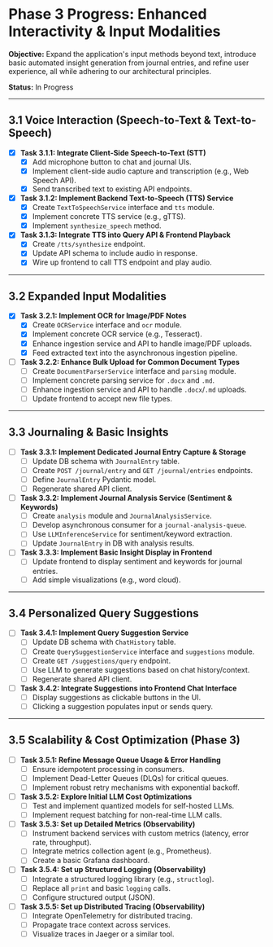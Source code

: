 # Phase 3 Progress: Enhanced Interactivity & Input Modalities

**Objective:** Expand the application's input methods beyond text, introduce basic automated insight generation from journal entries, and refine user experience, all while adhering to our architectural principles.

**Status:** In Progress

---

## 3.1 Voice Interaction (Speech-to-Text & Text-to-Speech)

- [x] **Task 3.1.1: Integrate Client-Side Speech-to-Text (STT)**
  - [x] Add microphone button to chat and journal UIs.
  - [x] Implement client-side audio capture and transcription (e.g., Web Speech API).
  - [x] Send transcribed text to existing API endpoints.
- [x] **Task 3.1.2: Implement Backend Text-to-Speech (TTS) Service**
  - [x] Create `TextToSpeechService` interface and `tts` module.
  - [x] Implement concrete TTS service (e.g., gTTS).
  - [x] Implement `synthesize_speech` method.
- [x] **Task 3.1.3: Integrate TTS into Query API & Frontend Playback**
  - [x] Create `/tts/synthesize` endpoint.
  - [x] Update API schema to include audio in response.
  - [x] Wire up frontend to call TTS endpoint and play audio.

---

## 3.2 Expanded Input Modalities

- [x] **Task 3.2.1: Implement OCR for Image/PDF Notes**
  - [x] Create `OCRService` interface and `ocr` module.
  - [x] Implement concrete OCR service (e.g., Tesseract).
  - [x] Enhance ingestion service and API to handle image/PDF uploads.
  - [x] Feed extracted text into the asynchronous ingestion pipeline.
- [ ] **Task 3.2.2: Enhance Bulk Upload for Common Document Types**
  - [ ] Create `DocumentParserService` interface and `parsing` module.
  - [ ] Implement concrete parsing service for `.docx` and `.md`.
  - [ ] Enhance ingestion service and API to handle `.docx`/`.md` uploads.
  - [ ] Update frontend to accept new file types.

---

## 3.3 Journaling & Basic Insights

- [ ] **Task 3.3.1: Implement Dedicated Journal Entry Capture & Storage**
  - [ ] Update DB schema with `JournalEntry` table.
  - [ ] Create `POST /journal/entry` and `GET /journal/entries` endpoints.
  - [ ] Define `JournalEntry` Pydantic model.
  - [ ] Regenerate shared API client.
- [ ] **Task 3.3.2: Implement Journal Analysis Service (Sentiment & Keywords)**
  - [ ] Create `analysis` module and `JournalAnalysisService`.
  - [ ] Develop asynchronous consumer for a `journal-analysis-queue`.
  - [ ] Use `LLMInferenceService` for sentiment/keyword extraction.
  - [ ] Update `JournalEntry` in DB with analysis results.
- [ ] **Task 3.3.3: Implement Basic Insight Display in Frontend**
  - [ ] Update frontend to display sentiment and keywords for journal entries.
  - [ ] Add simple visualizations (e.g., word cloud).

---

## 3.4 Personalized Query Suggestions

- [ ] **Task 3.4.1: Implement Query Suggestion Service**
  - [ ] Update DB schema with `ChatHistory` table.
  - [ ] Create `QuerySuggestionService` interface and `suggestions` module.
  - [ ] Create `GET /suggestions/query` endpoint.
  - [ ] Use LLM to generate suggestions based on chat history/context.
  - [ ] Regenerate shared API client.
- [ ] **Task 3.4.2: Integrate Suggestions into Frontend Chat Interface**
  - [ ] Display suggestions as clickable buttons in the UI.
  - [ ] Clicking a suggestion populates input or sends query.

---

## 3.5 Scalability & Cost Optimization (Phase 3)

- [ ] **Task 3.5.1: Refine Message Queue Usage & Error Handling**
  - [ ] Ensure idempotent processing in consumers.
  - [ ] Implement Dead-Letter Queues (DLQs) for critical queues.
  - [ ] Implement robust retry mechanisms with exponential backoff.
- [ ] **Task 3.5.2: Explore Initial LLM Cost Optimizations**
  - [ ] Test and implement quantized models for self-hosted LLMs.
  - [ ] Implement request batching for non-real-time LLM calls.
- [ ] **Task 3.5.3: Set up Detailed Metrics (Observability)**
  - [ ] Instrument backend services with custom metrics (latency, error rate, throughput).
  - [ ] Integrate metrics collection agent (e.g., Prometheus).
  - [ ] Create a basic Grafana dashboard.
- [ ] **Task 3.5.4: Set up Structured Logging (Observability)**
  - [ ] Integrate a structured logging library (e.g., `structlog`).
  - [ ] Replace all `print` and basic `logging` calls.
  - [ ] Configure structured output (JSON).
- [ ] **Task 3.5.5: Set up Distributed Tracing (Observability)**
  - [ ] Integrate OpenTelemetry for distributed tracing.
  - [ ] Propagate trace context across services.
  - [ ] Visualize traces in Jaeger or a similar tool.
